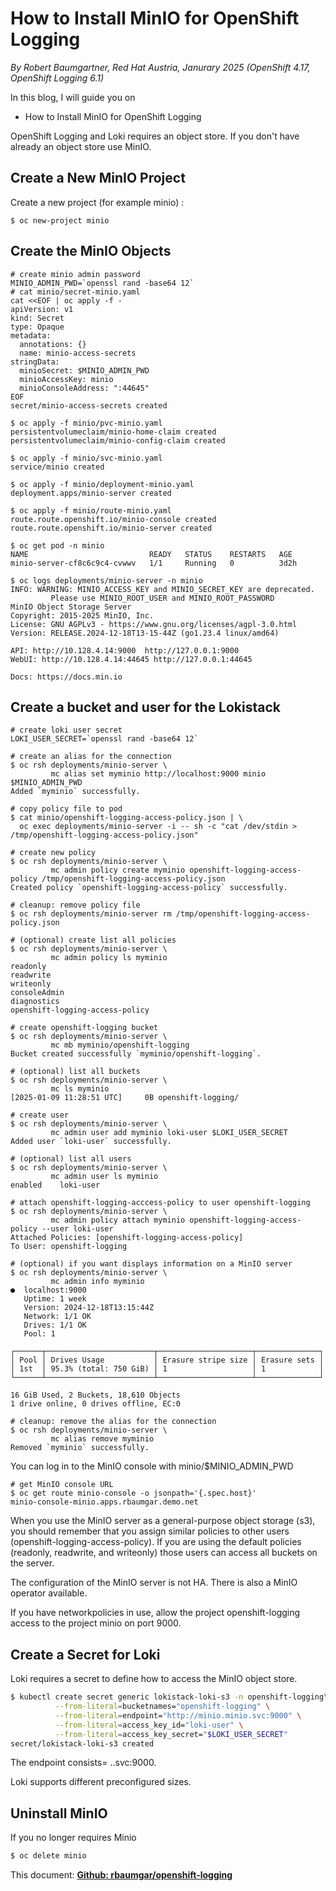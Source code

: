 # How to Install MinIO for OpenShift Logging

*By Robert Baumgartner, Red Hat Austria, Janurary 2025 (OpenShift 4.17, OpenShift Logging 6.1)*

In this blog, I will guide you on

- How to Install MinIO for OpenShift Logging

OpenShift Logging and Loki requires an object store. If you don't have already an object store use MinIO.

## Create a New MinIO Project

Create a new project (for example minio) :

```shell
$ oc new-project minio
```

## Create the MinIO Objects

```shell
# create minio admin password
MINIO_ADMIN_PWD=`openssl rand -base64 12`
# cat minio/secret-minio.yaml
cat <<EOF | oc apply -f -
apiVersion: v1
kind: Secret
type: Opaque
metadata:
  annotations: {}
  name: minio-access-secrets
stringData:
  minioSecret: $MINIO_ADMIN_PWD
  minioAccessKey: minio
  minioConsoleAddress: ":44645"
EOF
secret/minio-access-secrets created

$ oc apply -f minio/pvc-minio.yaml
persistentvolumeclaim/minio-home-claim created
persistentvolumeclaim/minio-config-claim created

$ oc apply -f minio/svc-minio.yaml
service/minio created

$ oc apply -f minio/deployment-minio.yaml
deployment.apps/minio-server created

$ oc apply -f minio/route-minio.yaml
route.route.openshift.io/minio-console created
route.route.openshift.io/minio-server created

$ oc get pod -n minio
NAME                           READY   STATUS    RESTARTS   AGE
minio-server-cf8c6c9c4-cvwwv   1/1     Running   0          3d2h

$ oc logs deployments/minio-server -n minio
INFO: WARNING: MINIO_ACCESS_KEY and MINIO_SECRET_KEY are deprecated.
         Please use MINIO_ROOT_USER and MINIO_ROOT_PASSWORD
MinIO Object Storage Server
Copyright: 2015-2025 MinIO, Inc.
License: GNU AGPLv3 - https://www.gnu.org/licenses/agpl-3.0.html
Version: RELEASE.2024-12-18T13-15-44Z (go1.23.4 linux/amd64)

API: http://10.128.4.14:9000  http://127.0.0.1:9000 
WebUI: http://10.128.4.14:44645 http://127.0.0.1:44645   

Docs: https://docs.min.io
```

## Create a bucket and user for the Lokistack

```shell
# create loki user secret
LOKI_USER_SECRET=`openssl rand -base64 12`

# create an alias for the connection
$ oc rsh deployments/minio-server \
         mc alias set myminio http://localhost:9000 minio $MINIO_ADMIN_PWD
Added `myminio` successfully.

# copy policy file to pod
$ cat minio/openshift-logging-access-policy.json | \
  oc exec deployments/minio-server -i -- sh -c "cat /dev/stdin > /tmp/openshift-logging-access-policy.json"

# create new policy
$ oc rsh deployments/minio-server \
         mc admin policy create myminio openshift-logging-access-policy /tmp/openshift-logging-access-policy.json
Created policy `openshift-logging-access-policy` successfully.

# cleanup: remove policy file
$ oc rsh deployments/minio-server rm /tmp/openshift-logging-access-policy.json

# (optional) create list all policies
$ oc rsh deployments/minio-server \
         mc admin policy ls myminio
readonly
readwrite
writeonly
consoleAdmin
diagnostics
openshift-logging-access-policy

# create openshift-logging bucket
$ oc rsh deployments/minio-server \
         mc mb myminio/openshift-logging
Bucket created successfully `myminio/openshift-logging`.

# (optional) list all buckets
$ oc rsh deployments/minio-server \
         mc ls myminio
[2025-01-09 11:28:51 UTC]     0B openshift-logging/

# create user
$ oc rsh deployments/minio-server \
         mc admin user add myminio loki-user $LOKI_USER_SECRET
Added user `loki-user` successfully.

# (optional) list all users
$ oc rsh deployments/minio-server \
         mc admin user ls myminio
enabled    loki-user

# attach openshift-logging-acccess-policy to user openshift-logging
$ oc rsh deployments/minio-server \
         mc admin policy attach myminio openshift-logging-access-policy --user loki-user
Attached Policies: [openshift-logging-access-policy]
To User: openshift-logging

# (optional) if you want displays information on a MinIO server
$ oc rsh deployments/minio-server \
         mc admin info myminio
●  localhost:9000
   Uptime: 1 week 
   Version: 2024-12-18T13:15:44Z
   Network: 1/1 OK 
   Drives: 1/1 OK 
   Pool: 1

┌──────┬────────────────────────┬─────────────────────┬──────────────┐
│ Pool │ Drives Usage           │ Erasure stripe size │ Erasure sets │
│ 1st  │ 95.3% (total: 750 GiB) │ 1                   │ 1            │
└──────┴────────────────────────┴─────────────────────┴──────────────┘

16 GiB Used, 2 Buckets, 18,610 Objects
1 drive online, 0 drives offline, EC:0 

# cleanup: remove the alias for the connection
$ oc rsh deployments/minio-server \
         mc alias remove myminio
Removed `myminio` successfully.
```

You can log in to the MinIO console with minio/$MINIO_ADMIN_PWD

```shell
# get MinIO console URL
$ oc get route minio-console -o jsonpath='{.spec.host}'
minio-console-minio.apps.rbaumgar.demo.net
```

When you use the MinIO server as a general-purpose object storage (s3), you should remember that you assign similar policies to other users (openshift-logging-access-policy).
If you are using the default policies (readonly, readwrite, and writeonly) those users can access all buckets on the server.

The configuration of the MinIO server is not HA. There is also a MinIO operator available.

If you have networkpolicies in use, allow the project openshift-logging access to the project minio on port 9000.

## Create a Secret for Loki 

Loki requires a secret to define how to access the MinIO object store.

```sh
$ kubectl create secret generic lokistack-loki-s3 -n openshift-logging\
          --from-literal=bucketnames="openshift-logging" \
          --from-literal=endpoint="http://minio.minio.svc:9000" \
          --from-literal=access_key_id="loki-user" \
          --from-literal=access_key_secret="$LOKI_USER_SECRET"
secret/lokistack-loki-s3 created
```

The endpoint consists= <svc>.<project>.svc:9000.

Loki supports different preconfigured sizes.

## Uninstall MinIO

If you no longer requires Minio

```sh
$ oc delete minio 
```

This document: 
**[Github: rbaumgar/openshift-logging](https://github.com/rbaumgar/openshift-logging/blob/main/HowToInstallMinioForOpenShiftLogging.md)**
